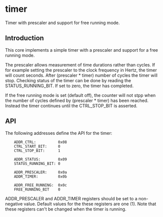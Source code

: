 # timer
Timer with prescaler and support for free running mode.

## Introduction
This core implements a simple timer with a prescaler and support for a
free running mode.

The prescaler allows measurement of time durations rather than
cycles. If for example setting the prescaler to the clock frequency in
Hertz, the timer will count seconds. After (prescaler * timer) number
of cycles the timer will stop. Checking status of the timer can be
done by reading the STATUS_RUNNING_BIT. If set to zero, the timer has
completed.

If the free running mode is set (default off), the counter will not
stpp when the number of cycles defined by (prescaler * timer) has been
reached. Instead the timer continues until the CTRL_STOP_BIT is
asserted.

## API
The following addresses define the API for the timer:

```
	ADDR_CTRL:          0x08
	CTRL_START_BIT:     0
	CTRL_STOP_BIT:      1

	ADDR_STATUS:        0x09
	STATUS_RUNNING_BIT: 0

	ADDR_PRESCALER:     0x0a
	ADDR_TIMER:         0x0b

	ADDR_FREE_RUNNING:  0x0c
	FREE_RUNNING_BIT    0

```

ADDR_PRESCALER and ADDR_TIMER registers should be set to a
non-negative value. Default values for the these registers are one (1).
Note that these registers can't be changed when the timer is running.
